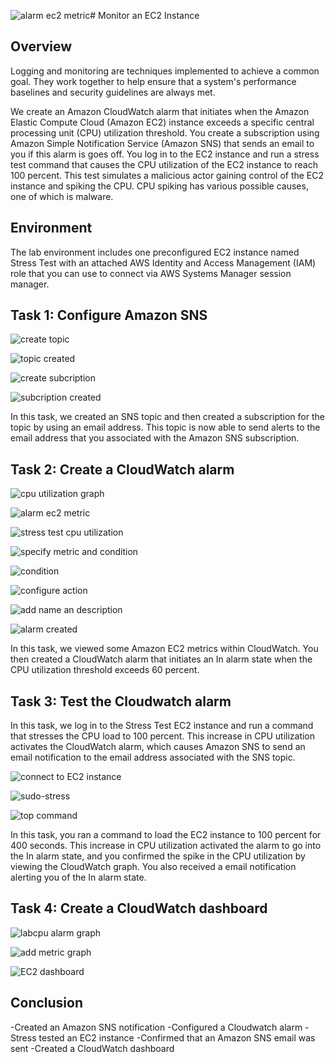 ![alarm ec2 metric](https://github.com/Cloud-Xplorer08/Monitor-EC2-Instance/assets/71820244/68350bfc-c9e4-45ae-992f-6d4fb4ed4675)# Monitor an EC2 Instance
## Overview
Logging and monitoring are techniques implemented to achieve a common goal. They work together to help ensure that a system's performance baselines and security guidelines are always met. 

We create an Amazon CloudWatch alarm that initiates when the Amazon Elastic Compute Cloud (Amazon EC2) instance exceeds a specific central processing unit (CPU) utilization threshold. You create a subscription using Amazon Simple Notification Service (Amazon SNS) that sends an email to you if this alarm is goes off. You log in to the EC2 instance and run a stress test command that causes the CPU utilization of the EC2 instance to reach 100 percent.
This test simulates a malicious actor gaining control of the EC2 instance and spiking the CPU. CPU spiking has various possible causes, one of which is malware.

## Environment

The lab environment includes one preconfigured EC2 instance named Stress Test with an attached AWS Identity and Access Management (IAM) role that you can use to connect via AWS Systems Manager session manager.

## Task 1: Configure Amazon SNS
![create topic](https://github.com/Cloud-Xplorer08/Monitor-EC2-Instance/assets/71820244/c65ce2f0-4f3d-4dcb-95fb-05d358f6829f)

![topic created](https://github.com/Cloud-Xplorer08/Monitor-EC2-Instance/assets/71820244/b983855c-5e51-43db-ad5c-6704d9e42f54)

![create subcription](https://github.com/Cloud-Xplorer08/Monitor-EC2-Instance/assets/71820244/21eef77f-d5b8-4b7d-ac64-53d4460673f3)

![subcription created](https://github.com/Cloud-Xplorer08/Monitor-EC2-Instance/assets/71820244/b8720880-bfc7-411f-ac66-58d470f2a1ab)


In this task, we created an SNS topic and then created a subscription for the topic by using an email address. This topic is now able to send alerts to the email address that you associated with the Amazon SNS subscription.

## Task 2: Create a CloudWatch alarm
![cpu utilization graph](https://github.com/Cloud-Xplorer08/Monitor-EC2-Instance/assets/71820244/7481d4a0-910c-4904-8748-96dfdc5df91f)

![alarm ec2 metric](https://github.com/Cloud-Xplorer08/Monitor-EC2-Instance/assets/71820244/230cd677-c0c4-431e-a5fc-08fdab90447a)

![stress test cpu utilization](https://github.com/Cloud-Xplorer08/Monitor-EC2-Instance/assets/71820244/7f8dcbca-58eb-47ef-97f3-d7b8832db6e2)

![specify metric and condition](https://github.com/Cloud-Xplorer08/Monitor-EC2-Instance/assets/71820244/2cd49b57-c3ed-4a3a-960d-2a88f778f1d7)

![condition](https://github.com/Cloud-Xplorer08/Monitor-EC2-Instance/assets/71820244/216f581f-f5ef-467c-9d6e-76a23d954062)

![configure action](https://github.com/Cloud-Xplorer08/Monitor-EC2-Instance/assets/71820244/fcbeb7a8-ebee-4cf4-becc-603c32f03fb5)

![add name an description](https://github.com/Cloud-Xplorer08/Monitor-EC2-Instance/assets/71820244/3286ef03-597d-4248-ba58-2bb897c5ab6c)

![alarm created](https://github.com/Cloud-Xplorer08/Monitor-EC2-Instance/assets/71820244/b1580084-da8a-4251-b381-3346c3749414)

In this task, we viewed some Amazon EC2 metrics within CloudWatch. You then created a CloudWatch alarm that initiates an In alarm state when the CPU utilization threshold exceeds 60 percent. 

## Task 3: Test the Cloudwatch alarm
In this task, we log in to the Stress Test EC2 instance and run a command that stresses the CPU load to 100 percent. This increase in CPU utilization activates the CloudWatch alarm, which causes Amazon SNS to send an email notification to the email address associated with the SNS topic.

![connect to EC2 instance](https://github.com/Cloud-Xplorer08/Monitor-EC2-Instance/assets/71820244/11241927-2158-4f38-89e6-b76ad9804145)

![sudo-stress](https://github.com/Cloud-Xplorer08/Monitor-EC2-Instance/assets/71820244/25fd3aca-0dbb-4752-8d62-3b560705ec7c)

![top command](https://github.com/Cloud-Xplorer08/Monitor-EC2-Instance/assets/71820244/e1fce3b4-b9f1-4801-85a0-3f5b5d130087)


In this task, you ran a command to load the EC2 instance to 100 percent for 400 seconds. This increase in CPU utilization activated the alarm to go into the In alarm state, and you confirmed the spike in the CPU utilization by viewing the CloudWatch graph. You also received a email notification alerting you of the In alarm state.

## Task 4: Create a CloudWatch dashboard

![labcpu alarm graph](https://github.com/Cloud-Xplorer08/Monitor-EC2-Instance/assets/71820244/f1da3417-1438-40ee-ba13-dc2870b22d01)

![add metric graph](https://github.com/Cloud-Xplorer08/Monitor-EC2-Instance/assets/71820244/db4304c3-0f12-4748-bda1-2ffbd1d607db)

![EC2 dashboard](https://github.com/Cloud-Xplorer08/Monitor-EC2-Instance/assets/71820244/65a5fb56-e629-4ea6-b037-2ff70bb9202d)

## Conclusion
-Created an Amazon SNS notification
-Configured a Cloudwatch alarm
-Stress tested an EC2 instance
-Confirmed that an Amazon SNS email was sent
-Created a CloudWatch dashboard



